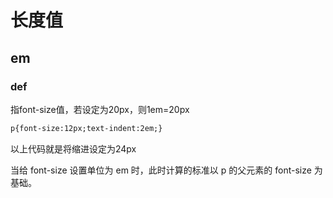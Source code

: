 # 长度值
## em
### def
指font-size值，若设定为20px，则1em=20px
```html
p{font-size:12px;text-indent:2em;}
```
以上代码就是将缩进设定为24px

当给 font-size 设置单位为 em 时，此时计算的标准以 p 的父元素的 font-size 为基础。